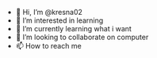 - 👋 Hi, I’m @kresna02
- 👀 I’m interested in learning
- 🌱 I’m currently learning what i want
- 💞️ I’m looking to collaborate on computer
- 📫 How to reach me 

<!---
kresna02/kresna02 is a ✨ special ✨ repository because its `README.md` (this file) appears on your GitHub profile.
You can click the Preview link to take a look at your changes.
--->
